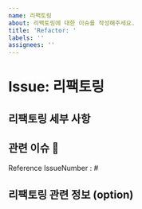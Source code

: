 ```yaml
---
name: 리팩토링
about: 리팩토링에 대한 이슈를 작성해주세요.
title: 'Refactor: '
labels: ''
assignees: ''
---
```


# Issue: 리팩토링

## 리팩토링 세부 사항

## 관련 이슈 📎

<!-- 리팩토링 한 기능의 원래 이슈의 넘버를 적어주세요. -->

Reference IssueNumber : #

## 리팩토링 관련 정보 (option)

<!-- 기능 구현에 관한 정보를 얻은 곳의 url을 적어주세요 없다면 비워놓으면 됩니다. -->
